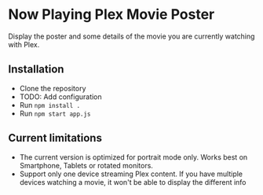 # Now Playing Plex Movie Poster

Display the poster and some details of the movie you are currently watching with Plex.

## Installation

- Clone the repository
- TODO: Add configuration
- Run `npm install .`
- Run `npm start app.js`

## Current limitations

- The current version is optimized for portrait mode only. Works best on Smartphone, Tablets or rotated monitors.
- Support only one device streaming Plex content. If you have multiple devices watching a movie, it won't be able to display the different info